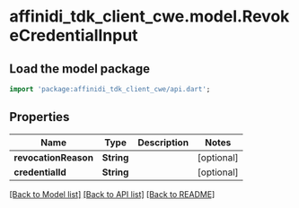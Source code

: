 # affinidi_tdk_client_cwe.model.RevokeCredentialInput

## Load the model package

```dart
import 'package:affinidi_tdk_client_cwe/api.dart';
```

## Properties

| Name                 | Type       | Description | Notes      |
| -------------------- | ---------- | ----------- | ---------- |
| **revocationReason** | **String** |             | [optional] |
| **credentialId**     | **String** |             | [optional] |

[[Back to Model list]](../README.md#documentation-for-models) [[Back to API list]](../README.md#documentation-for-api-endpoints) [[Back to README]](../README.md)
